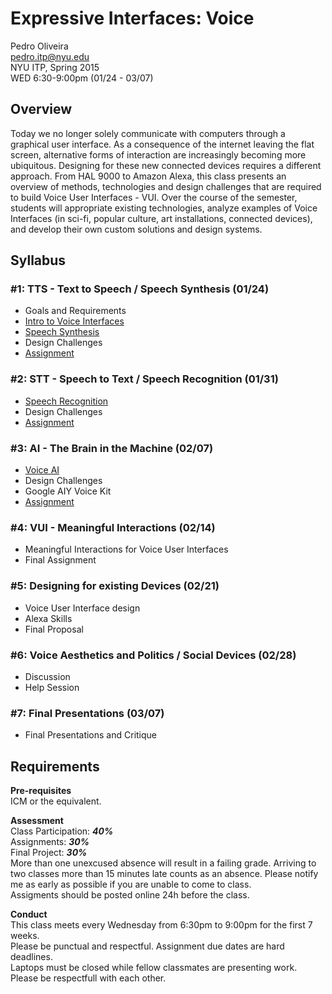 # Expressive Interfaces: Voice

Pedro Oliveira  
pedro.itp@nyu.edu  
NYU ITP, Spring 2015  
WED 6:30-9:00pm (01/24 - 03/07)   

## Overview

Today we no longer solely communicate with computers through a graphical user interface. As a consequence of the internet leaving the flat screen, alternative forms of interaction are increasingly becoming more ubiquitous. Designing for these new connected devices requires a different approach. From HAL 9000 to Amazon Alexa, this class presents an overview of methods, technologies and design challenges that are required to build Voice User Interfaces - VUI. Over the course of the semester, students will appropriate existing technologies, analyze examples of Voice Interfaces (in sci-fi, popular culture, art installations, connected devices), and develop their own custom solutions and design systems.


## Syllabus
### #1: TTS - Text to Speech / Speech Synthesis (01/24)
- Goals and Requirements
- [Intro to Voice Interfaces](https://github.com/juxtapix/ExpressiveInterfaces_Voice/wiki)
- [Speech Synthesis](https://github.com/juxtapix/ExpressiveInterfaces_Voice/wiki/01.-TTS)
- Design Challenges
- [Assignment](https://github.com/juxtapix/ExpressiveInterfaces_Voice/wiki/01.-TTS#assignment)

### #2: STT - Speech to Text / Speech Recognition (01/31)
- [Speech Recognition](https://github.com/juxtapix/ExpressiveInterfaces_Voice/wiki/02.-STT)
- Design Challenges
- [Assignment](https://github.com/juxtapix/ExpressiveInterfaces_Voice/wiki/02.-STT#assignment)

### #3: AI - The Brain in the Machine (02/07)
- [Voice AI](https://github.com/juxtapix/ExpressiveInterfaces_Voice/wiki/03.-AI)
- Design Challenges
- Google AIY Voice Kit
- [Assignment](https://github.com/juxtapix/ExpressiveInterfaces_Voice/wiki/03.-AI#assignment)

### #4: VUI - Meaningful Interactions (02/14)
- Meaningful Interactions for Voice User Interfaces
- Final Assignment

### #5: Designing for existing Devices (02/21)
- Voice User Interface design
- Alexa Skills
- Final Proposal

### #6: Voice Aesthetics and Politics / Social Devices (02/28)
- Discussion
- Help Session

### #7: Final Presentations (03/07)
- Final Presentations and Critique


## Requirements

**Pre-requisites**  
ICM or the equivalent.

**Assessment**  
Class Participation: ***40%***  
Assignments: ***30%***  
Final Project: ***30%***  
More than one unexcused absence will result in a failing grade. Arriving to two classes more than 15 minutes late counts as an absence. Please notify me as early as possible if you are unable to come to class.  
Assigments should be posted online 24h before the class.


**Conduct**  
This class meets every Wednesday from 6:30pm to 9:00pm for the first 7 weeks.  
Please be punctual and respectful. Assignment due dates are hard deadlines.  
Laptops must be closed while fellow classmates are presenting work. Please be respectfull with each other.  

